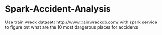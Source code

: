 # Spark-Accident-Analysis
Use train wreck datasets http://www.trainwreckdb.com/ with spark service to figure out what are the 10 most dangerous places for accidents 
